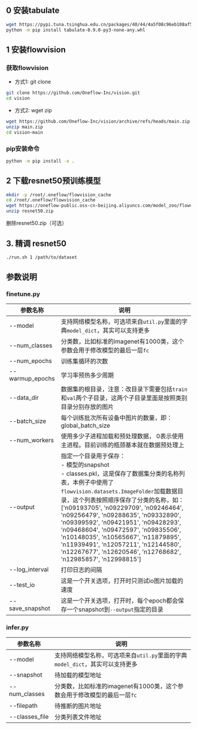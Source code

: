 ## 0 安装tabulate
```bash
wget https://pypi.tuna.tsinghua.edu.cn/packages/40/44/4a5f08c96eb108af5cb50b41f76142f0afa346dfa99d5296fe7202a11854/tabulate-0.9.0-py3-none-any.whl
python -m pip install tabulate-0.9.0-py3-none-any.whl
```

## 1 安装flowvision
### 获取flowvision

- 方式1: git clone
```bash
git clone https://github.com/Oneflow-Inc/vision.git
cd vision
```
- 方式2: wget zip 
```bash
wget https://github.com/Oneflow-Inc/vision/archive/refs/heads/main.zip
unzip main.zip
cd vision-main
```

### pip安装命令
```bash
python -m pip install -e .
```

## 2 下载resnet50预训练模型
```bash
mkdir -p /root/.oneflow/flowvision_cache
cd /root/.oneflow/flowvision_cache
wget https://oneflow-public.oss-cn-beijing.aliyuncs.com/model_zoo/flowvision/classification/ResNet/resnet50.zip
unzip resnet50.zip
```

删除resnet50.zip（可选）

## 3. 精调 resnet50
```bash
./run.sh 1 /path/to/dataset
```

## 参数说明

### finetune.py

| 参数名称        | 说明                                                         |
| --------------- | ------------------------------------------------------------ |
| --model         | 支持网络模型名称，可选项来自`util.py`里面的字典`model_dict`，其实可以支持更多 |
| --num_classes   | 分类数，比如标准的imagenet有1000类，这个参数会用于修改模型的最后一层`fc` |
| --num_epochs    | 训练集循环的次数                                             |
| --warmup_epochs | 学习率预热多少周期                                           |
| --data_dir      | 数据集的根目录，注意：改目录下需要包括`train`和`val`两个子目录，这两个子目录里面是按照类别目录分别存放的图片 |
| --batch_size    | 每个训练批次所有设备中图片的数量，即：global_batch_size      |
| --num_workers   | 使用多少子进程加载和预处理数据， 0表示使用主进程。目前训练的瓶颈基本就在数据预处理上 |
| --output        | 指定一个目录用于保存：<br>- 模型的snapshot<br>- classes.pkl，这是保存了数据集分类的名称列表，本例子中使用了`flowvision.datasets.ImageFolder`加载数据目录，这个列表按照顺序保存了分类的名称，如：<br>['n09193705', 'n09229709', 'n09246464', 'n09256479', 'n09288635', 'n09332890', 'n09399592', 'n09421951', 'n09428293', 'n09468604', 'n09472597', 'n09835506', 'n10148035', 'n10565667', 'n11879895', 'n11939491', 'n12057211', 'n12144580', 'n12267677', 'n12620546', 'n12768682', 'n12985857', 'n12998815'] |
| --log_interval  | 打印日志的间隔                                               |
| --test_io       | 这是一个开关选项，打开时只测试io图片加载的速度               |
| --save_snapshot | 这是一个开关选项，打开时，每个epoch都会保存一个snapshot到`--output`指定的目录 |

### infer.py

| 参数名称       | 说明                                                         |
| -------------- | ------------------------------------------------------------ |
| --model        | 支持网络模型名称，可选项来自`util.py`里面的字典`model_dict`，其实可以支持更多 |
| --snapshot     | 待加载的模型地址                                             |
| --num_classes  | 分类数，比如标准的imagenet有1000类，这个参数会用于修改模型的最后一层`fc` |
| --filepath     | 待推断的图片地址                                             |
| --classes_file | 分类列表文件地址                                             |



